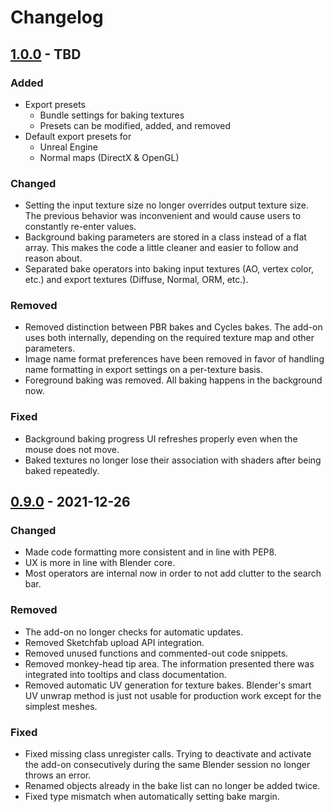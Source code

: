 # Changelog

## [1.0.0] - TBD

### Added
- Export presets
  - Bundle settings for baking textures
  - Presets can be modified, added, and removed
- Default export presets for
  - Unreal Engine
  - Normal maps (DirectX & OpenGL)

### Changed
- Setting the input texture size no longer overrides output texture size. The
  previous behavior was inconvenient and would cause users to constantly
  re-enter values.
- Background baking parameters are stored in a class instead of a flat array.
  This makes the code a little cleaner and easier to follow and reason about.
- Separated bake operators into baking input textures (AO, vertex color, etc.)
  and export textures (Diffuse, Normal, ORM, etc.).

### Removed
- Removed distinction between PBR bakes and Cycles bakes. The add-on uses both
  internally, depending on the required texture map and other parameters.
- Image name format preferences have been removed in favor of handling name
  formatting in export settings on a per-texture basis.
- Foreground baking was removed. All baking happens in the background now.

### Fixed
- Background baking progress UI refreshes properly even when the mouse does not
  move.
- Baked textures no longer lose their association with shaders after being
  baked repeatedly.

## [0.9.0] - 2021-12-26

### Changed
- Made code formatting more consistent and in line with PEP8.
- UX is more in line with Blender core.
- Most operators are internal now in order to not add clutter to the search bar.

### Removed
- The add-on no longer checks for automatic updates.
- Removed Sketchfab upload API integration.
- Removed unused functions and commented-out code snippets.
- Removed monkey-head tip area. The information presented there was integrated
  into tooltips and class documentation.
- Removed automatic UV generation for texture bakes. Blender's smart UV unwrap
  method is just not usable for production work except for the simplest meshes.

### Fixed
- Fixed missing class unregister calls. Trying to deactivate and activate the
  add-on consecutively during the same Blender session no longer throws an error.
- Renamed objects already in the bake list can no longer be added twice.
- Fixed type mismatch when automatically setting bake margin.

[1.0.0]: https://github.com/and-rad/texture_bake/compare/0.9.0..HEAD
[0.9.0]: https://github.com/and-rad/texture_bake/compare/051f4a5..0.9.0